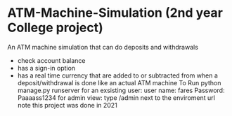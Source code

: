 # ATM-Machine-Simulation (2nd year College project)
An ATM machine simulation that can do deposits and withdrawals  
+ check account balance 
+ has a sign-in option 
+ has a real time currency that are added to or subtracted from when a deposit/withdrawal is done like an actual ATM machine 
To Run 
python manage.py runserver
for an exsisting user:
user name: fares
Password: Paaaass1234
for admin view:
type /admin next to the enviroment url
note this project was done in 2021
